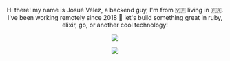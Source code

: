 <p align="center">
  Hi there! my name is Josué Vélez, a backend guy, I'm from 🇻🇪 living in 🇪🇸.
  I've been working remotely since 2018 🥰
  let's build something great in ruby, elixir, go, or another cool technology!
</p>


<p align="center">
    <img align="center" src="https://github-readme-stats.vercel.app/api?username=jvelez1&count_private=true&show_icons=true&theme=dark&hide=stars" />
</p>


<p align="center">
    <img align="center" src="https://github-readme-stats.vercel.app/api/top-langs/?username=jvelez1&layout=compact&hide=javascript,html" />
</p>

